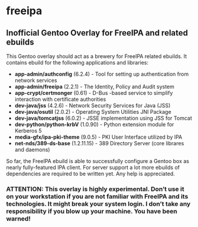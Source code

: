 freeipa
=======

Inofficial Gentoo Overlay for FreeIPA and related ebuilds
---------------------------------------------------------

This Gentoo overlay should act as a brewery for FreeIPA related ebuilds. It contains ebuild for the following applications and libraries:

* **app-admin/authconfig** (6.2.4) - Tool for setting up authentication from network services
* **app-admin/freeipa** (2.2.1) - The Identity, Policy and Audit system
* **app-crypt/certmonger** (0.61) - D-Bus -based service to simplify interaction with certificate authorities
* **dev-java/jss** (4.2.6) - Network Security Services for Java (JSS)
* **dev-java/osutil** (2.0.2) - Operating System Utilities JNI Package
* **dev-java/tomcatjss** (6.0.2) - JSSE implementation using JSS for Tomcat
* **dev-python/python-krbV** (1.0.90) - Python extension module for Kerberos 5
* **media-gfx/ipa-pki-theme** (9.0.5) - PKI User Interface utilized by IPA
* **net-nds/389-ds-base** (1.2.11.15) - 389 Directory Server (core librares and daemons)

So far, the FreeIPA ebuild is able to successfully configure a Gentoo box as nearly fully-featured IPA client. For server support a lot more ebuilds of dependencies are required to be written yet. Any help is appreciated.

### ATTENTION: This overlay is highly experimental. Don’t use it on your workstation if you are not familiar with FreeIPA and its technologies. It might break your system login. I don’t take any responsibility if you blow up your machine. You have been warned!
